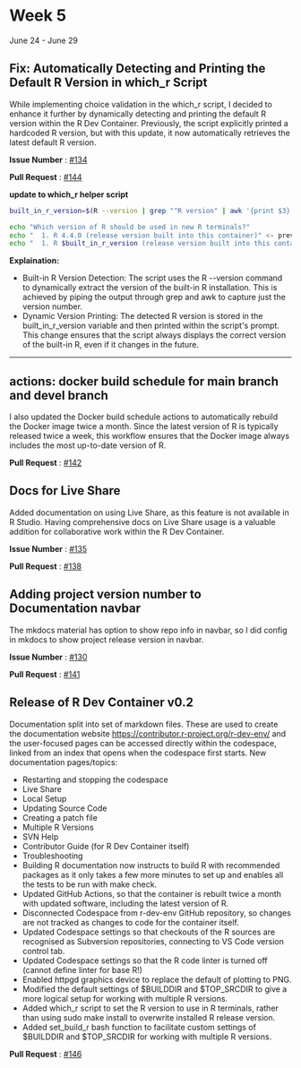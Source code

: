 # Week 5
June 24 - June 29


## Fix: Automatically Detecting and Printing the Default R Version in which_r Script

While implementing choice validation in the which_r script, I decided to enhance it further by dynamically detecting and printing the default R version within the R Dev Container. Previously, the script explicitly printed a hardcoded R version, but with this update, it now automatically retrieves the latest default R version.

**Issue Number** : [#134](https://github.com/r-devel/r-dev-env/issues/134) 

**Pull Request** : [#144](https://github.com/r-devel/r-dev-env/pull/144)

**update to which_r helper script**

```sh
built_in_r_version=$(R --version | grep "^R version" | awk '{print $3}')

echo "Which version of R should be used in new R terminals?"
echo "  1. R 4.4.0 (release version built into this container)" <- previous code
echo "  1. R $built_in_r_version (release version built into this container)"
```

**Explaination:**
- Built-in R Version Detection: The script uses the R --version command to dynamically extract the version of the built-in R installation. This is achieved by piping the output through grep and awk to capture just the version number.
- Dynamic Version Printing: The detected R version is stored in the built_in_r_version variable and then printed within the script's prompt. This change ensures that the script always displays the correct version of the built-in R, even if it changes in the future.

-------------------------


## actions: docker build schedule for main branch and devel branch

I also updated the Docker build schedule actions to automatically rebuild the Docker image twice a month. Since the latest version of R is typically released twice a week, this workflow ensures that the Docker image always includes the most up-to-date version of R.

**Pull Request** : [#142](https://github.com/r-devel/r-dev-env/pull/142)


## Docs for Live Share

Added documentation on using Live Share, as this feature is not available in R Studio. Having comprehensive docs on Live Share usage is a valuable addition for collaborative work within the R Dev Container.

**Issue Number** : [#135](https://github.com/r-devel/r-dev-env/issues/135)

**Pull Request** : [#138](https://github.com/r-devel/r-dev-env/pull/138)


## Adding project version number to Documentation navbar

The mkdocs material has option to show repo info in navbar, so I did config in mkdocs to show project release version in navbar.

**Issue Number** : [#130](https://github.com/r-devel/r-dev-env/issues/130)

**Pull Request** : [#141](https://github.com/r-devel/r-dev-env/pull/141)


## Release of R Dev Container v0.2

Documentation split into set of markdown files. These are used to create the documentation website https://contributor.r-project.org/r-dev-env/ and the user-focused pages can be accessed directly within the codespace, linked from an index that opens when the codespace first starts. 
New documentation pages/topics:

- Restarting and stopping the codespace
- Live Share
- Local Setup
- Updating Source Code
- Creating a patch file
- Multiple R Versions
- SVN Help
- Contributor Guide (for R Dev Container itself)
- Troubleshooting
- Building R documentation now instructs to build R with recommended packages as it only takes a few more minutes to set up and enables all the tests to be run with make check.
- Updated GitHub Actions, so that the container is rebuilt twice a month with updated software, including the latest version of R.
- Disconnected Codespace from r-dev-env GitHub repository, so changes are not tracked as changes to code for the container itself.
- Updated Codespace settings so that checkouts of the R sources are recognised as Subversion repositories, connecting to VS Code version control tab.
- Updated Codespace settings so that the R code linter is turned off (cannot define linter for base R!)
- Enabled httpgd graphics device to replace the default of plotting to PNG.
- Modified the default settings of $BUILDDIR and $TOP_SRCDIR to give a more logical setup for working with multiple R versions.
- Added which_r script to set the R version to use in R terminals, rather than using sudo make install to overwrite installed R release version.
- Added set_build_r bash function to facilitate custom settings of $BUILDDIR and $TOP_SRCDIR for working with multiple R versions.


**Pull Request** : [#146](https://github.com/r-devel/r-dev-env/pull/146)
